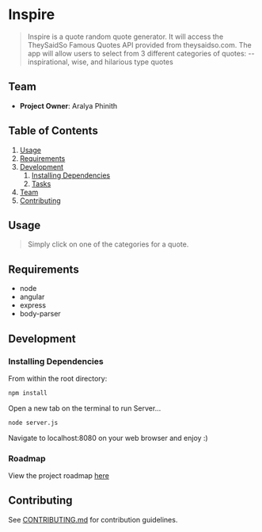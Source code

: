 # Inspire

> Inspire is a quote random quote generator.  It will access the TheySaidSo Famous Quotes API provided from theysaidso.com. The app will allow users to select from 3 different categories of quotes:
  -- inspirational, wise, and hilarious type quotes

## Team

  - __Project Owner__: Aralya Phinith


## Table of Contents

1. [Usage](#Usage)
1. [Requirements](#requirements)
1. [Development](#development)
    1. [Installing Dependencies](#installing-dependencies)
    1. [Tasks](#tasks)
1. [Team](#team)
1. [Contributing](#contributing)

## Usage

> Simply click on one of the categories for a quote.

## Requirements

- node
- angular
- express
- body-parser

## Development

### Installing Dependencies

From within the root directory:

```sh
npm install
```

Open a new tab on the terminal to run Server...
```sh
node server.js
```

Navigate to localhost:8080 on your web browser and enjoy :)

### Roadmap

View the project roadmap [here](https://github.com/Aphinith/Inspire)


## Contributing

See [CONTRIBUTING.md](_CONTRIBUTING.md) for contribution guidelines.
